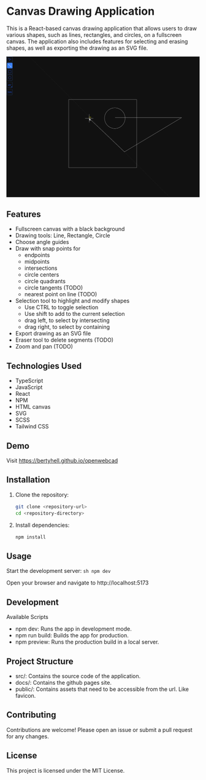 # Canvas Drawing Application

This is a React-based canvas drawing application that allows users to draw various shapes, such as lines, rectangles, and circles, on a fullscreen canvas. The application also includes features for selecting and erasing shapes, as well as exporting the drawing as an SVG file.

![Application Screenshot](readme/screen1.png)

## Features

- Fullscreen canvas with a black background
- Drawing tools: Line, Rectangle, Circle
- Choose angle guides
- Draw with snap points for
  - endpoints
  - midpoints
  - intersections
  - circle centers
  - circle quadrants
  - circle tangents (TODO)
  - nearest point on line (TODO)
- Selection tool to highlight and modify shapes
  - Use CTRL to toggle selection
  - Use shift to add to the current selection
  - drag left, to select by intersecting
  - drag right, to select by containing
- Export drawing as an SVG file
- Eraser tool to delete segments (TODO)
- Zoom and pan (TODO)


## Technologies Used

- TypeScript
- JavaScript
- React
- NPM
- HTML canvas
- SVG
- SCSS
- Tailwind CSS


## Demo
Visit https://bertyhell.github.io/openwebcad


## Installation

1. Clone the repository:
   ```sh
   git clone <repository-url>
   cd <repository-directory>
    ```
   
2. Install dependencies:
   ```sh
   npm install
   ```

## Usage
Start the development server:
    ```sh
    npm dev
    ```

Open your browser and navigate to http://localhost:5173


## Development
Available Scripts
* npm dev: Runs the app in development mode.
* npm run build: Builds the app for production.
* npm preview: Runs the production build in a local server.


## Project Structure
* src/: Contains the source code of the application.
* docs/: Contains the github pages site.
* public/: Contains assets that need to be accessible from the url. Like favicon.


## Contributing
Contributions are welcome! Please open an issue or submit a pull request for any changes.  


## License
This project is licensed under the MIT License.
